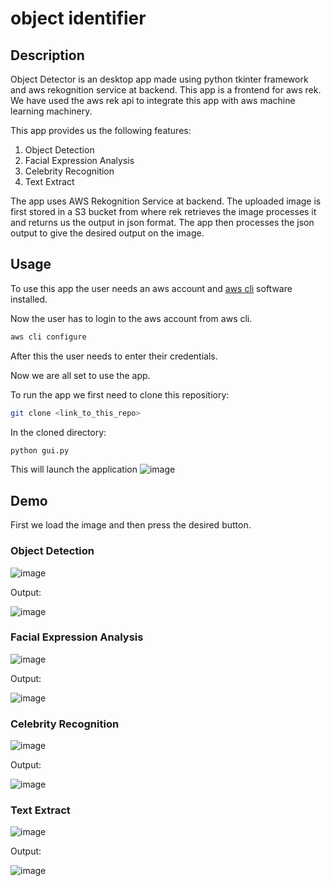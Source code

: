 # object identifier

## Description
Object Detector is an desktop app made using python tkinter framework and aws rekognition service at backend. This app is a frontend for aws rek. We have used the aws rek api to
integrate this app with aws machine learning machinery. 

This app provides us the following features:
1. Object Detection
2. Facial Expression Analysis
3. Celebrity Recognition
4. Text Extract

The app uses AWS Rekognition Service at backend. The uploaded image is first stored in a S3 bucket from where rek retrieves the image processes it and returns us the output in json format. The app then processes the json output to give the desired output on the image. 

## Usage
To use this app the user needs an aws account and [aws cli](https://docs.aws.amazon.com/cli/latest/userguide/install-cliv2.html) software installed. 

Now the user has to login to the aws account from aws cli.
```bash
aws cli configure
```
After this the user needs to enter their credentials. 

Now we are all set to use the app.

To run the app we first need to clone this repositiory:
```bash
git clone <link_to_this_repo>
```
In the cloned directory:
```bash
python gui.py
```

This will launch the application 
![image](https://user-images.githubusercontent.com/59885389/116109267-41126680-a6d2-11eb-8d0d-fc88ebe65132.png)

## Demo
First we load the image and then press the desired button.
### Object Detection 
![image](https://user-images.githubusercontent.com/59885389/116110621-7ff4ec00-a6d3-11eb-8316-100094ca0d59.png)

Output:

![image](https://user-images.githubusercontent.com/59885389/116110999-d82bee00-a6d3-11eb-83f3-784094af4a51.png)


### Facial Expression Analysis
![image](https://user-images.githubusercontent.com/59885389/116111329-2b9e3c00-a6d4-11eb-9897-c332d4f7eeae.png)

Output:

![image](https://user-images.githubusercontent.com/59885389/116111435-453f8380-a6d4-11eb-98bb-01598e6fc85d.png)

### Celebrity Recognition
![image](https://user-images.githubusercontent.com/59885389/116111580-6a33f680-a6d4-11eb-9582-1c4189e3b8b3.png)

Output:

![image](https://user-images.githubusercontent.com/59885389/116111705-8899f200-a6d4-11eb-9533-e4b15d70cec3.png)

### Text Extract
![image](https://user-images.githubusercontent.com/59885389/116112003-c860d980-a6d4-11eb-9973-ac0954cb6f81.png)

Output:

![image](https://user-images.githubusercontent.com/59885389/116112066-d7e02280-a6d4-11eb-936d-d48b0bfb6a9b.png)





